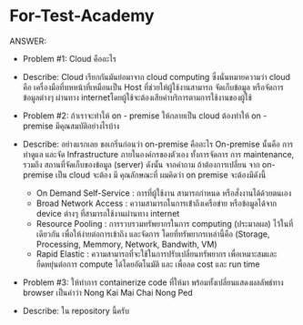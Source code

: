 # For-Test-Academy

ANSWER:
- Problem #1: Cloud คืออะไร
- Describe: Cloud เรียกกันมันย่อมาจาก cloud computing ซึ่งนั่นหมายความว่า cloud คือ เครื่องมือที่ทหหน้าที่เหมือนเป็น Host ที่ช่วยให้ผู้ใช้งานสามารถ จัดเก็บข้อมูล หรือจัดการข้อมูลต่างๆ ผ่านทาง internetโดยผู้ใช้จะต้องเสียค่าบริการตามการใช้งานของผู้ใช้ 

- Problem #2: ถ้าเราจะทำให้ on - premise ให้กลายเป็น cloud ต้องทำให้ on - premise มีคุณสมบัติอย่างไรบ้าง
- Describe: อย่างแรกเลย ขอเกริ่นก่อนว่า on-premise คืออะไร On-premise นั้นคือ การทำดูแล และจัด Infrastructure ภายในองค์กรของตัวเอง ทั้งการจัดการ การ maintenance, รวมถึง สถานที่จัดเก็บของข้อมูล (server) ดังนั้น จากคำถาม ถ้าต้องการเปลี่ยน จาก on-premise เป็น cloud จะต้อง มี คุณลักษณะที่ ผมคิดว่า on premise จะต้องมีดังนี้ 
  - On Demand Self-Service : การที่ผู้ใช้งาน สามารถกำหนด หรือสั่งงานได้ด้วยตนเอง
  - Broad Network Access : ความสามารถในการเข้่าถึงเครือข่าย หรือข้อมูลได้จาก device ต่างๆ ที่สามารถใช้งานผ่านทาง internet
  - Resource Pooling : การรวบรวมทรัพยากรในการ computing (ประมาลผล) ไว้ในที่เดียวกัน เพื่อให้ง่ายต่อการเข้าถึง และจัดการ โดยที่ทรัพยากรเหล่านี้คือ (Storage, Processing, Memmory, Network, Bandwith, VM)
  - Rapid Elastic : ความสามารถที่จะใช้ในการปรับเปลี่ยนทรัพยากร เพื่อเหมาะสมและยืดหยุ่นต่อการ compute ได้โดยอัตโนมัติ และ เพื่อลด cost และ run time

- Problem #3: ให้ทำการ containerize code ที่ให้มา พร้อมทั้งเปลี่ยนแสดงผลลัพธ์ทาง browser เป็นคำว่า Nong Kai Mai Chai Nong Ped
- Describe: ใน repository นี้ครับ


